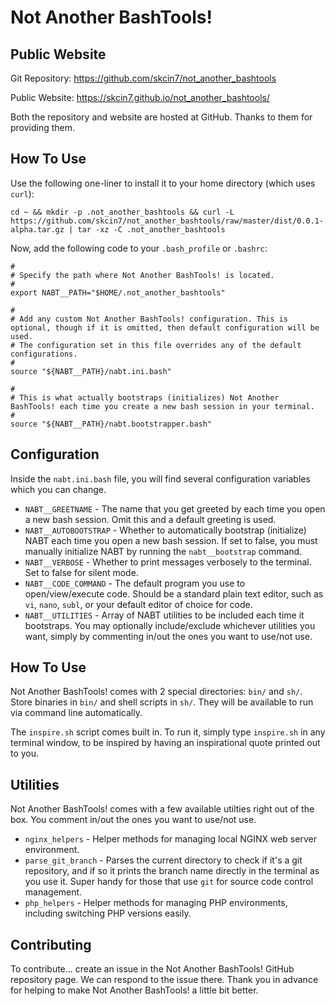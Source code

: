 # Not Another BashTools!

## Public Website

Git Repository: https://github.com/skcin7/not_another_bashtools

Public Website: https://skcin7.github.io/not_another_bashtools/

Both the repository and website are hosted at GitHub. Thanks to them for providing them.

## How To Use

Use the following one-liner to install it to your home directory (which uses `curl`):

```shell
cd ~ && mkdir -p .not_another_bashtools && curl -L https://github.com/skcin7/not_another_bashtools/raw/master/dist/0.0.1-alpha.tar.gz | tar -xz -C .not_another_bashtools
```

Now, add the following code to your `.bash_profile` or `.bashrc`:

```shell
#
# Specify the path where Not Another BashTools! is located.
#
export NABT__PATH="$HOME/.not_another_bashtools"

#
# Add any custom Not Another BashTools! configuration. This is optional, though if it is omitted, then default configuration will be used.
# The configuration set in this file overrides any of the default configurations.
#
source "${NABT__PATH}/nabt.ini.bash"

#
# This is what actually bootstraps (initializes) Not Another BashTools! each time you create a new bash session in your terminal.
#
source "${NABT__PATH}/nabt.bootstrapper.bash"
```

## Configuration

Inside the `nabt.ini.bash` file, you will find several configuration variables which you can change.

* `NABT__GREETNAME` - The name that you get greeted by each time you open a new bash session. Omit this and a default greeting is used.
* `NABT__AUTOBOOTSTRAP` - Whether to automatically bootstrap (initialize) NABT each time you open a new bash session. If set to false, you must manually initialize NABT by running the `nabt__bootstrap` command.
* `NABT__VERBOSE` - Whether to print messages verbosely to the terminal. Set to false for silent mode.
* `NABT__CODE_COMMAND` - The default program you use to open/view/execute code. Should be a standard plain text editor, such as `vi`, `nano`, `subl`, or your default editor of choice for code.
* `NABT__UTILITIES` - Array of NABT utilities to be included each time it bootstraps. You may optionally include/exclude whichever utilities you want, simply by commenting in/out the ones you want to use/not use.

## How To Use

Not Another BashTools! comes with 2 special directories: `bin/` and `sh/`. Store binaries in `bin/` and shell scripts in `sh/`. They will be available to run via command line automatically.

The `inspire.sh` script comes built in. To run it, simply type `inspire.sh` in any terminal window, to be inspired by having an inspirational quote printed out to you.

## Utilities

Not Another BashTools! comes with a few available utilties right out of the box. You comment in/out the ones you want to use/not use.

* `nginx_helpers` - Helper methods for managing local NGINX web server environment.
* `parse_git_branch` - Parses the current directory to check if it's a git repository, and if so it prints the branch name directly in the terminal as you use it. Super handy for those that use `git` for source code control management.
* `php_helpers` - Helper methods for managing PHP environments, including switching PHP versions easily.

## Contributing

To contribute... create an issue in the Not Another BashTools! GitHub repository page. We can respond to the issue there. Thank you in advance for helping to make Not Another BashTools! a little bit better.